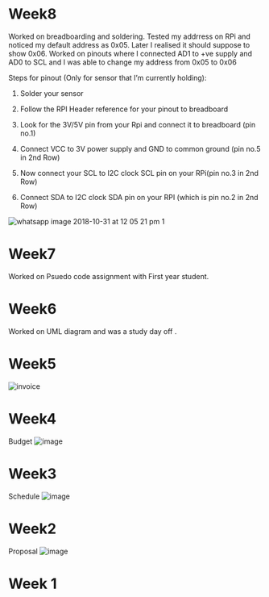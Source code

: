 # Week8
Worked on breadboarding and soldering. Tested my addrress on RPi and noticed my default address as 0x05. Later I realised it should suppose to show 0x06. Worked on pinouts where I connected AD1 to +ve supply and AD0 to SCL and I was able to change my address from 0x05 to 0x06

Steps for pinout (Only for sensor that I’m currently holding):

1) Solder your sensor

2) Follow the RPI Header reference for your pinout to breadboard

3) Look for the 3V/5V pin from your Rpi and connect it to breadboard (pin no.1)

4) Connect VCC to 3V power supply and GND to common ground (pin no.5 in 2nd Row)

5) Now connect your SCL to I2C clock SCL pin on your RPi(pin no.3 in 2nd Row)

6) Connect SDA to I2C clock SDA pin on your RPI (which is pin no.2 in 2nd Row)



![whatsapp image 2018-10-31 at 12 05 21 pm 1](https://user-images.githubusercontent.com/43185906/47801849-67273d80-dd05-11e8-8d55-5040117f2e17.jpeg)


# Week7
 Worked on Psuedo code assignment with First year student.

# Week6
Worked on UML diagram and was a study day off .

# Week5
![invoice](https://user-images.githubusercontent.com/43185906/46378746-9c8b2d80-c66a-11e8-9bd2-c2db49c1f30d.PNG)

# Week4
Budget
![image](https://user-images.githubusercontent.com/43185906/47387436-5cedb980-d6dd-11e8-90c2-b8bd429985bb.png)

# Week3
Schedule
![image](https://user-images.githubusercontent.com/43185906/47387249-c1f4df80-d6dc-11e8-9725-7fe4e579356e.png)

# Week2

Proposal
![image](https://user-images.githubusercontent.com/43185906/47385882-3e85bf00-d6d9-11e8-973b-cc82fc21dd60.png)

# Week 1
